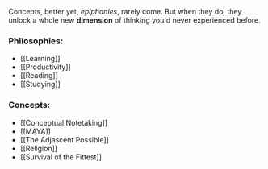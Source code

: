 Concepts, better yet, *epiphanies*, rarely come. But when they do, they unlock a whole new **dimension** of thinking you'd never experienced before. 

### Philosophies:
- [[Learning]]
- [[Productivity]]
- [[Reading]]
- [[Studying]]

### Concepts:
- [[Conceptual Notetaking]]
- [[MAYA]]
- [[The Adjascent Possible]]
- [[Religion]]
- [[Survival of the Fittest]]


